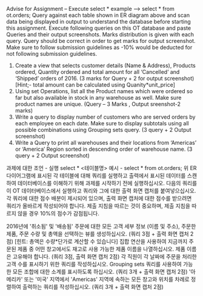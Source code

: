 Advise for Assignment – Execute 
select * <tablename>
example –> select * from ot.orders;
Query against each table shown in ER diagram above and scan data being displayed in 
output to understand the database before starting this assignment.
Execute following queries on this OT database and paste Queries and their output 
screenshots. Marks distribution is given with each query. Query should be correct in order 
to get marks for output screenshot.
Make sure to follow submission guidelines as -10% would be deducted for not following 
submission guidelines.
1. Create a view that selects customer details (Name & Address), Products ordered, Quantity 
ordered and total amount for all ‘Cancelled’ and ‘Shipped’ orders of 2016. (3 marks for Query + 
2 for output screenshot) [Hint;- total amount can be calculated using Quanity*unit_price]
2. Using set Operations, list all the Product names which were ordered so far but also available in 
stock in any warehouse as well. Make sure product names are unique. (Query – 3 Marks , 
Output sreenshot-2 marks)
3. Write a query to display number of customers who are served orders by each employee on each 
date. Make sure to display subtotals using all possible combinations using Grouping sets query. (3 
query + 2 Output screenshot)
4. Write a Query to print all warehouses and their locations from ‘Americas’ or ‘America’ Region 
sorted in descending order of warehouse name. (3 query + 2 Output screenshot)



과제에 대한 조언 - 실행
select * <테이블명>
예시 - select * from ot.orders;
위 ER 다이어그램에 표시된 각 테이블에 대해 쿼리를 실행하고 출력에서 표시된 데이터를 스캔하여 데이터베이스를 이해하기 위해 과제를 시작하기 전에 실행하십시오.
다음의 쿼리를 이 OT 데이터베이스에서 실행하고 쿼리와 그에 대한 출력 화면 캡처를 붙여넣으십시오. 각 쿼리에 대한 점수 배분이 제시되어 있으며, 출력 화면 캡처에 대한 점수를 받으려면 쿼리가 올바르게 작성되어야 합니다.
제출 지침을 따르는 것이 중요하며, 제출 지침을 따르지 않을 경우 10%의 점수가 감점됩니다.

2016년에 '취소됨' 및 '배송됨' 주문에 대한 모든 고객 세부 정보 (이름 및 주소), 주문한 제품, 주문 수량 및 총액을 선택하는 뷰를 생성하십시오. (쿼리 3점 + 출력 화면 캡처 2점) [힌트: 총액은 수량*단가로 계산할 수 있습니다]
집합 연산을 사용하여 지금까지 주문된 제품 중 어떤 창고에서도 재고로 사용 가능한 제품 이름을 나열하십시오. 제품 이름은 고유해야 합니다. (쿼리 3점, 출력 화면 캡처 2점)
각 직원이 각 날짜에 주문을 처리한 고객 수를 표시하기 위한 쿼리를 작성하십시오. Grouping sets 쿼리를 사용하여 가능한 모든 조합에 대한 소계를 표시하도록 하십시오. (쿼리 3개 + 출력 화면 캡처 2점)
'아메리카' 또는 '미국' 지역에서 'Americas' 지역에 속하는 모든 창고와 위치를 차례로 정렬하여 출력하는 쿼리를 작성하십시오. (쿼리 3개 + 출력 화면 캡처 2점)
